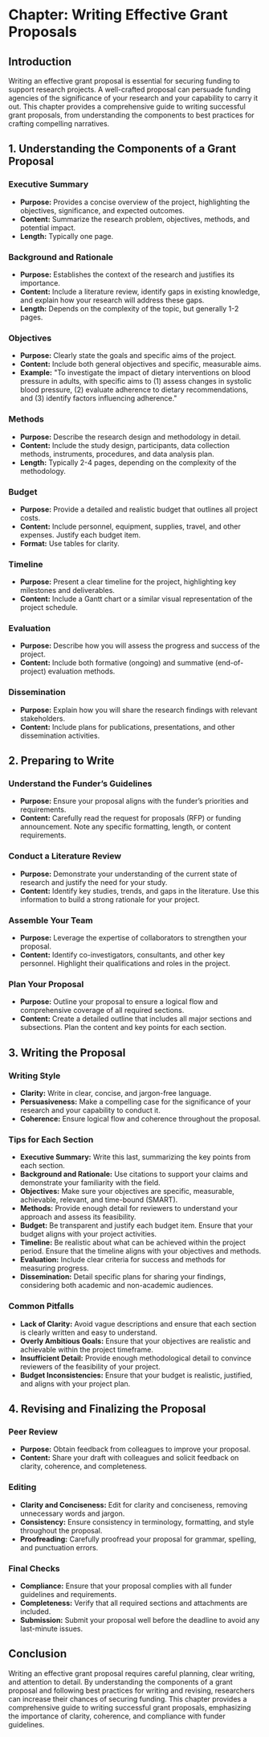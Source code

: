 # Chapter: Writing Effective Grant Proposals

## Introduction
Writing an effective grant proposal is essential for securing funding to support research projects. A well-crafted proposal can persuade funding agencies of the significance of your research and your capability to carry it out. This chapter provides a comprehensive guide to writing successful grant proposals, from understanding the components to best practices for crafting compelling narratives.

## 1. Understanding the Components of a Grant Proposal

### Executive Summary
- **Purpose:** Provides a concise overview of the project, highlighting the objectives, significance, and expected outcomes.
- **Content:** Summarize the research problem, objectives, methods, and potential impact.
- **Length:** Typically one page.

### Background and Rationale
- **Purpose:** Establishes the context of the research and justifies its importance.
- **Content:** Include a literature review, identify gaps in existing knowledge, and explain how your research will address these gaps.
- **Length:** Depends on the complexity of the topic, but generally 1-2 pages.

### Objectives
- **Purpose:** Clearly state the goals and specific aims of the project.
- **Content:** Include both general objectives and specific, measurable aims.
- **Example:** "To investigate the impact of dietary interventions on blood pressure in adults, with specific aims to (1) assess changes in systolic blood pressure, (2) evaluate adherence to dietary recommendations, and (3) identify factors influencing adherence."

### Methods
- **Purpose:** Describe the research design and methodology in detail.
- **Content:** Include the study design, participants, data collection methods, instruments, procedures, and data analysis plan.
- **Length:** Typically 2-4 pages, depending on the complexity of the methodology.

### Budget
- **Purpose:** Provide a detailed and realistic budget that outlines all project costs.
- **Content:** Include personnel, equipment, supplies, travel, and other expenses. Justify each budget item.
- **Format:** Use tables for clarity.

### Timeline
- **Purpose:** Present a clear timeline for the project, highlighting key milestones and deliverables.
- **Content:** Include a Gantt chart or a similar visual representation of the project schedule.

### Evaluation
- **Purpose:** Describe how you will assess the progress and success of the project.
- **Content:** Include both formative (ongoing) and summative (end-of-project) evaluation methods.

### Dissemination
- **Purpose:** Explain how you will share the research findings with relevant stakeholders.
- **Content:** Include plans for publications, presentations, and other dissemination activities.

## 2. Preparing to Write

### Understand the Funder’s Guidelines
- **Purpose:** Ensure your proposal aligns with the funder’s priorities and requirements.
- **Content:** Carefully read the request for proposals (RFP) or funding announcement. Note any specific formatting, length, or content requirements.

### Conduct a Literature Review
- **Purpose:** Demonstrate your understanding of the current state of research and justify the need for your study.
- **Content:** Identify key studies, trends, and gaps in the literature. Use this information to build a strong rationale for your project.

### Assemble Your Team
- **Purpose:** Leverage the expertise of collaborators to strengthen your proposal.
- **Content:** Identify co-investigators, consultants, and other key personnel. Highlight their qualifications and roles in the project.

### Plan Your Proposal
- **Purpose:** Outline your proposal to ensure a logical flow and comprehensive coverage of all required sections.
- **Content:** Create a detailed outline that includes all major sections and subsections. Plan the content and key points for each section.

## 3. Writing the Proposal

### Writing Style
- **Clarity:** Write in clear, concise, and jargon-free language.
- **Persuasiveness:** Make a compelling case for the significance of your research and your capability to conduct it.
- **Coherence:** Ensure logical flow and coherence throughout the proposal.

### Tips for Each Section
- **Executive Summary:** Write this last, summarizing the key points from each section.
- **Background and Rationale:** Use citations to support your claims and demonstrate your familiarity with the field.
- **Objectives:** Make sure your objectives are specific, measurable, achievable, relevant, and time-bound (SMART).
- **Methods:** Provide enough detail for reviewers to understand your approach and assess its feasibility.
- **Budget:** Be transparent and justify each budget item. Ensure that your budget aligns with your project activities.
- **Timeline:** Be realistic about what can be achieved within the project period. Ensure that the timeline aligns with your objectives and methods.
- **Evaluation:** Include clear criteria for success and methods for measuring progress.
- **Dissemination:** Detail specific plans for sharing your findings, considering both academic and non-academic audiences.

### Common Pitfalls
- **Lack of Clarity:** Avoid vague descriptions and ensure that each section is clearly written and easy to understand.
- **Overly Ambitious Goals:** Ensure that your objectives are realistic and achievable within the project timeframe.
- **Insufficient Detail:** Provide enough methodological detail to convince reviewers of the feasibility of your project.
- **Budget Inconsistencies:** Ensure that your budget is realistic, justified, and aligns with your project plan.

## 4. Revising and Finalizing the Proposal

### Peer Review
- **Purpose:** Obtain feedback from colleagues to improve your proposal.
- **Content:** Share your draft with colleagues and solicit feedback on clarity, coherence, and completeness.

### Editing
- **Clarity and Conciseness:** Edit for clarity and conciseness, removing unnecessary words and jargon.
- **Consistency:** Ensure consistency in terminology, formatting, and style throughout the proposal.
- **Proofreading:** Carefully proofread your proposal for grammar, spelling, and punctuation errors.

### Final Checks
- **Compliance:** Ensure that your proposal complies with all funder guidelines and requirements.
- **Completeness:** Verify that all required sections and attachments are included.
- **Submission:** Submit your proposal well before the deadline to avoid any last-minute issues.

## Conclusion
Writing an effective grant proposal requires careful planning, clear writing, and attention to detail. By understanding the components of a grant proposal and following best practices for writing and revising, researchers can increase their chances of securing funding. This chapter provides a comprehensive guide to writing successful grant proposals, emphasizing the importance of clarity, coherence, and compliance with funder guidelines.

